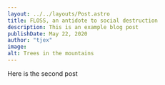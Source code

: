 ```yaml
---
layout: ../../layouts/Post.astro
title: FLOSS, an antidote to social destruction
description: This is an example blog post
publishDate: May 22, 2020
author: "tjex"
image:
alt: Trees in the mountains
---
```


Here is the second post
